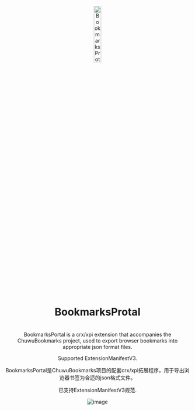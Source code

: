 <div align="center">
    <img src="https://github.com/user-attachments/assets/e07e52a0-db55-4838-b917-b69185847d9d" alt="BookmarksProtal Logo" width="20%" />
  </a>
  <h1>BookmarksProtal</h1>
  <br>
BookmarksPortal is a crx/xpi extension that accompanies the ChuwuBookmarks project, used to export browser bookmarks into appropriate json format files.  

Supported ExtensionManifestV3.


BookmarksPortal是ChuwuBookmarks项目的配套crx/xpi拓展程序，用于导出浏览器书签为合适的json格式文件。

已支持ExtensionManifestV3规范.


![image](https://github.com/user-attachments/assets/62388e03-98c6-42a8-9c17-2ffb40e019f3)


